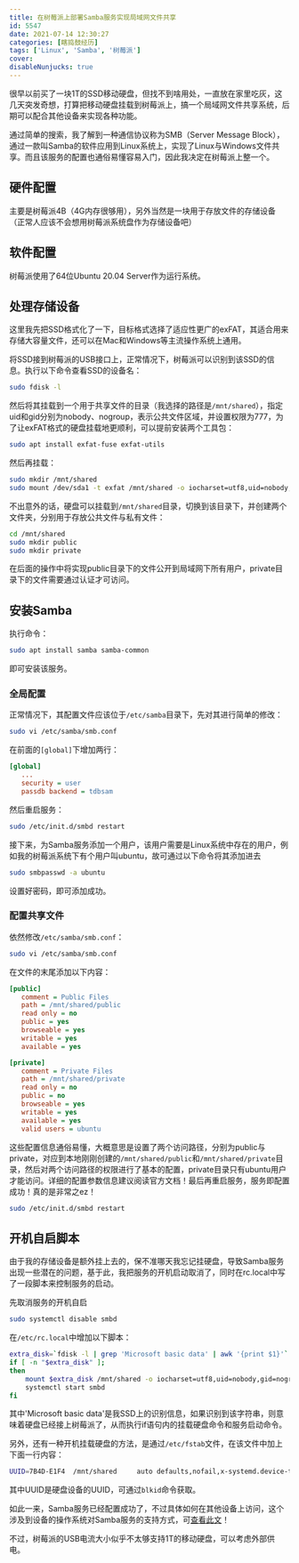 ```yaml
---
title: 在树莓派上部署Samba服务实现局域网文件共享
id: 5547
date: 2021-07-14 12:30:27
categories: [瞎捣鼓经历]
tags: ['Linux', 'Samba', '树莓派']
cover: 
disableNunjucks: true
---
```


很早以前买了一块1T的SSD移动硬盘，但找不到啥用处，一直放在家里吃灰，这几天突发奇想，打算把移动硬盘挂载到树莓派上，搞一个局域网文件共享系统，后期可以配合其他设备来实现各种功能。

通过简单的搜索，我了解到一种通信协议称为SMB（Server Message Block），通过一款叫Samba的软件应用到Linux系统上，实现了Linux与Windows文件共享。而且该服务的配置也通俗易懂容易入门，因此我决定在树莓派上整一个。


## 硬件配置


主要是树莓派4B（4G内存很够用），另外当然是一块用于存放文件的存储设备（正常人应该不会想用树莓派系统盘作为存储设备吧）


## 软件配置


树莓派使用了64位Ubuntu 20.04 Server作为运行系统。


## 处理存储设备


这里我先把SSD格式化了一下，目标格式选择了适应性更广的exFAT，其适合用来存储大容量文件，还可以在Mac和Windows等主流操作系统上通用。


将SSD接到树莓派的USB接口上，正常情况下，树莓派可以识别到该SSD的信息。执行以下命令查看SSD的设备名：

```bash
sudo fdisk -l
```

然后将其挂载到一个用于共享文件的目录（我选择的路径是`/mnt/shared`），指定uid和gid分别为nobody、nogroup，表示公共文件区域，并设置权限为777，为了让exFAT格式的硬盘挂载地更顺利，可以提前安装两个工具包：

```bash
sudo apt install exfat-fuse exfat-utils
```

然后再挂载：

```bash
sudo mkdir /mnt/shared
sudo mount /dev/sda1 -t exfat /mnt/shared -o iocharset=utf8,uid=nobody,gid=nogroup,umask=0000
```

不出意外的话，硬盘可以挂载到`/mnt/shared`目录，切换到该目录下，并创建两个文件夹，分别用于存放公共文件与私有文件：

```bash
cd /mnt/shared
sudo mkdir public
sudo mkdir private
```

在后面的操作中将实现public目录下的文件公开到局域网下所有用户，private目录下的文件需要通过认证才可访问。


## 安装Samba


执行命令：

```bash
sudo apt install samba samba-common
```

即可安装该服务。


### 全局配置


正常情况下，其配置文件应该位于`/etc/samba`目录下，先对其进行简单的修改：

```bash
sudo vi /etc/samba/smb.conf
```

在前面的`[global]`下增加两行：

```ini
[global]
   ...
   security = user
   passdb backend = tdbsam
```

然后重启服务：

```bash
sudo /etc/init.d/smbd restart
```

接下来，为Samba服务添加一个用户，该用户需要是Linux系统中存在的用户，例如我的树莓派系统下有个用户叫ubuntu，故可通过以下命令将其添加进去

```bash
sudo smbpasswd -a ubuntu
```

设置好密码，即可添加成功。

### 配置共享文件


依然修改`/etc/samba/smb.conf`：

```bash
sudo vi /etc/samba/smb.conf
```

在文件的末尾添加以下内容：

```ini
[public]
   comment = Public Files
   path = /mnt/shared/public
   read only = no
   public = yes
   browseable = yes
   writable = yes
   available = yes

[private]
   comment = Private Files
   path = /mnt/shared/private
   read only = no
   public = no
   browseable = yes
   writable = yes
   available = yes
   valid users = ubuntu
```

这些配置信息通俗易懂，大概意思是设置了两个访问路径，分别为public与private，对应到本地刚刚创建的`/mnt/shared/public`和`/mnt/shared/private`目录，然后对两个访问路径的权限进行了基本的配置，private目录只有ubuntu用户才能访问。详细的配置参数信息建议阅读官方文档！最后再重启服务，服务即配置成功！真的是非常之ez！

```bash
sudo /etc/init.d/smbd restart
```

## 开机自启脚本


由于我的存储设备是额外挂上去的，保不准哪天我忘记挂硬盘，导致Samba服务出现一些潜在的问题，基于此，我把服务的开机启动取消了，同时在rc.local中写了一段脚本来控制服务的启动。


先取消服务的开机自启

```bash
sudo systemctl disable smbd
```

在`/etc/rc.local`中增加以下脚本：

```bash
extra_disk=`fdisk -l | grep 'Microsoft basic data' | awk '{print $1}'`
if [ -n "$extra_disk" ];
then
	mount $extra_disk /mnt/shared -o iocharset=utf8,uid=nobody,gid=nogroup,umask=0000
	systemctl start smbd
fi
```

其中'Microsoft basic data'是我SSD上的识别信息，如果识别到该字符串，则意味着硬盘已经接上树莓派了，从而执行if语句内的挂载硬盘命令和服务启动命令。


另外，还有一种开机挂载硬盘的方法，是通过`/etc/fstab`文件，在该文件中加上下面一行内容：

```bash
UUID=7B4D-E1F4  /mnt/shared     auto defaults,nofail,x-systemd.device-timeout=1,noatime,umask=0000,nonempty,iocharset=utf8       0       0
```

其中UUID是硬盘设备的UUID，可通过`blkid`命令获取。


如此一来，Samba服务已经配置成功了，不过具体如何在其他设备上访问，这个涉及到设备的操作系统对Samba服务的支持方式，可[查看此文](/blog/5556/)！


不过，树莓派的USB电流大小似乎不太够支持1T的移动硬盘，可以考虑外部供电。

